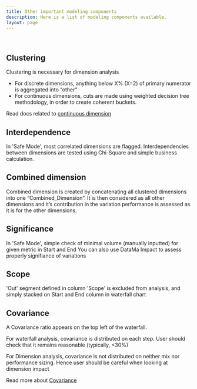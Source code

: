 ```yaml
---
title: Other important modeling components
description: Here is a list of modeling components available.
layout: page
---
```



<br>

## Clustering

Clustering is necessary for dimension analysis
* For discrete dimensions, anything below X% (X=2) of primary numerator is aggregated into “other”
* For continuous dimensions, cuts are made using weighted decision tree methodology, in order to create coherent buckets.

Read docs related to [continuous dimension]({{site.url}}/{{site.baseurl}}/home/use_cases/marketing_continuous)

## Interdependence

In 'Safe Mode', most correlated dimensions are flagged. Interdependencies between dimensions are tested using Chi-Square and simple business calculation.

## Combined dimension

Combined dimension is created by concatenating all clustered dimensions into one “Combined_Dimension”. It is then considered as all other dimensions and it’s contribution in the variation performance is assessed as it is for the other dimensions.

## Significance

In 'Safe Mode', simple check of minimal volume (manually inputted) for given metric in Start and End
You can also use DataMa Impact to assess properly signifiance of variations

## Scope

'Out' segment defined in column 'Scope' is excluded from analysis, and simply stacked on Start and End column in waterfall chart

## Covariance

A Covariance ratio appears on the top left of the waterfall.

For waterfall analysis, covariance is distributed on each step. User should check that it remains reasonable (typically, <30%)

For Dimension analysis, covariance is not distributed on neither mix nor performance sizing. Hence user should be careful when looking at dimension impact

Read more about [Covariance]({{site.url}}/{{site.baseurl}}/core_app/old/compare/model/waterfall/covariance)


